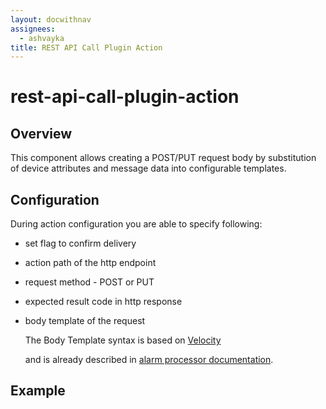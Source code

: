 ```yaml
---
layout: docwithnav
assignees:
  - ashvayka
title: REST API Call Plugin Action
---
```


# rest-api-call-plugin-action

## Overview

This component allows creating a POST/PUT request body by substitution of device attributes and message data into configurable templates.

## Configuration

During action configuration you are able to specify following:

* set flag to confirm  delivery
* action path of the http endpoint
* request method - POST or PUT
* expected result code in http response
* body template of the request

  The Body Template syntax is based on [Velocity](https://velocity.apache.org/)

  and is already described in [alarm processor documentation](https://github.com/caoyingde/thingsboard.github.io/tree/9437083b88083a9b2563248432cbbe460867fbaf/docs/reference/processors/alarm-deduplication-processor/README.md#configuration).

## Example

